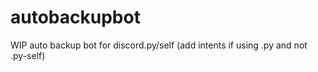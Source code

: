# autobackupbot
WIP auto backup bot for discord.py/self (add intents if using .py and not .py-self)
